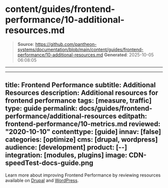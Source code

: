 # content/guides/frontend-performance/10-additional-resources.md

> **Source**: https://github.com/pantheon-systems/documentation/blob/main/content/guides/frontend-performance/10-additional-resources.md
> **Generated**: 2025-10-05 06:08:05

---

---
title: Frontend Performance
subtitle: Additional Resources
description: Additional resources for frontend performance
tags: [measure, traffic]
type: guide
permalink: docs/guides/frontend-performance/additional-resources
editpath: frontend-performance/10-metrics.md
reviewed: "2020-10-10"
contenttype: [guide]
innav: [false]
categories: [optimize]
cms: [drupal, wordpress]
audience: [development]
product: [--]
integration: [modules, plugins]
image: CDN-speedTest-docs-guide.png
---

Learn more about improving Frontend Performance by reviewing resources available on [Drupal](https://www.drupal.org/docs/mobile-drupal-sites/front-end-performance) and [WordPress](https://wordpress.org/support/article/optimization/).

